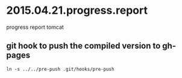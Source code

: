 # 2015.04.21.progress.report
progress report tomcat

git hook to push the compiled version to gh-pages
-------------------------------------------------
```
ln -s ../../pre-push .git/hooks/pre-push 
```
